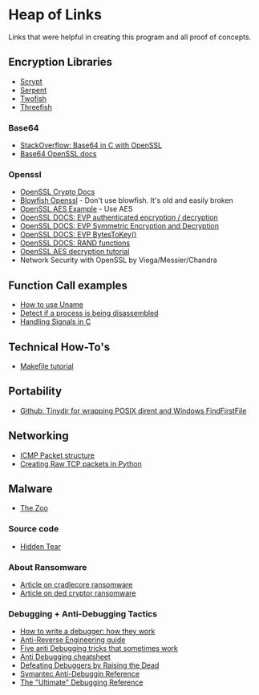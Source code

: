 # Heap of Links
Links that were helpful in creating this program and all proof of concepts.

## Encryption Libraries
* [Scrypt](http://www.tarsnap.com/scrypt.html)
* [Serpent](http://www.cl.cam.ac.uk/~rja14/serpent.html)
* [Twofish](https://www.schneier.com/academic/twofish/download.html)
* [Threefish](https://github.com/wernerd/Skein3Fish)

### Base64
* [StackOverflow: Base64 in C with OpenSSL](https://stackoverflow.com/questions/342409/how-do-i-base64-encode-decode-in-c)
* [Base64 OpenSSL docs](https://www.openssl.org/docs/man1.0.2/crypto/BIO_f_base64.html)

### Openssl
* [OpenSSL Crypto Docs](https://www.openssl.org/docs/man1.0.2/crypto/crypto.html)
* [Blowfish Openssl](https://www.openssl.org/docs/man1.0.2/crypto/blowfish.html) - Don't use blowfish. It's old and easily broken
* [OpenSSL AES Example](https://github.com/saju/misc/blob/master/misc/openssl_aes.c) - Use AES
* [OpenSSL DOCS: EVP authenticated encryption / decryption](https://wiki.openssl.org/index.php/EVP_Authenticated_Encryption_and_Decryption)
* [OpenSSL DOCS: EVP Symmetric Encryption and Decryption](https://wiki.openssl.org/index.php/EVP_Symmetric_Encryption_and_Decryption)
* [OpenSSL DOCS: EVP BytesToKey()](https://wiki.openssl.org/index.php/Manual:EVP_BytesToKey(3))
* [OpenSSL DOCS: RAND functions](https://www.openssl.org/docs/man1.0.2/crypto/RAND_bytes.html)
* [OpenSSL AES decryption tutorial](http://eclipsesource.com/blogs/2017/01/17/tutorial-aes-encryption-and-decryption-with-openssl/)
* Network Security with OpenSSL by Viega/Messier/Chandra

## Function Call examples
* [How to use Uname](https://stackoverflow.com/questions/3596310/c-how-to-use-the-function-uname)
* [Detect if a process is being disassembled](https://stackoverflow.com/questions/3596781/how-to-detect-if-the-current-process-is-being-run-by-gdb)
* [Handling Signals in C](https://www.gnu.org/software/libc/manual/html_node/Sigaction-Function-Example.html)

## Technical How-To's
* [Makefile tutorial](http://www.cs.colby.edu/maxwell/courses/tutorials/maketutor/)

## Portability
* [Github: Tinydir for wrapping POSIX dirent and Windows FindFirstFile](https://github.com/cxong/tinydir)

## Networking
* [ICMP Packet structure](http://www.networksorcery.com/enp/protocol/icmp/msg8.htm)
* [Creating Raw TCP packets in Python](http://www.binarytides.com/raw-socket-programming-in-python-linux/)

## Malware
* [The Zoo](https://github.com/ytisf/theZoo.git)

### Source code
* [Hidden Tear](https://github.com/goliate/hidden-tear.git)

### About Ransomware
* [Article on cradlecore ransomware](http://www.securityweek.com/cradlecore-ransomware-sold-source-code)
* [Article on ded cryptor ransomware](https://blog.kaspersky.com/ded-cryptor-ransomware/12526/)

### Debugging + Anti-Debugging Tactics
* [How to write a debugger: how they work](http://system.joekain.com/debugger/)
* [Anti-Reverse Engineering guide](https://www.codeproject.com/Articles/30815/An-Anti-Reverse-Engineering-Guide)
* [Five anti Debugging tricks that sometimes work](https://blog.malwarebytes.com/threat-analysis/2014/09/five-anti-debugging-tricks-that-sometimes-fool-analysts/)
* [Anti Debugging cheatsheet](http://antukh.com/blog/2015/01/19/malware-techniques-cheat-sheet/)
* [Defeating Debuggers by Raising the Dead](https://spareclockcycles.org/2012/02/14/stack-necromancy-defeating-debuggers-by-raising-the-dead/)
* [Symantec Anti-Debuggin Reference](https://www.symantec.com/connect/articles/windows-anti-debug-reference)
* [The "Ultimate" Debugging Reference](http://pferrie.host22.com/papers/antidebug.pdf)

